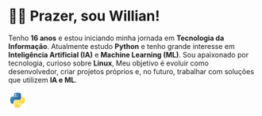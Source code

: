 # 🧑‍💻 Prazer, sou Willian!

Tenho **16 anos** e estou iniciando minha jornada em **Tecnologia da Informação**. Atualmente estudo **Python** e tenho grande interesse em **Inteligência Artificial (IA)** e **Machine Learning (ML)**. Sou apaixonado por tecnologia, curioso sobre **Linux**, Meu objetivo é evoluir como desenvolvedor, criar projetos próprios e, no futuro, trabalhar com soluções que utilizem **IA e ML**.  

<div>
    <img align="center" alt="Rafa-Python" height="37" width="37" src="https://raw.githubusercontent.com/devicons/devicon/master/icons/python/python-original.svg">
</div>

